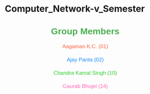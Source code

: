 # Computer_Network-v_Semester <br/>

<h1 align="center" style="color: #4CAF50; font-family: Arial, sans-serif;">Group Members</h1>

<div align="center" style="font-size: 1.2em; font-family: Arial, sans-serif; line-height: 1.5;">

<p><a href="https://github.com/AagamanKc" style="color: #ff6347; text-decoration: none;">Aagaman K.C. (01)</a></p>

<p><a href="https://github.com/Ajaypanta10" style="color: #1e90ff; text-decoration: none;">Ajay Panta (02)</a></p>

<p><a href="https://github.com/chandrakamalsingh007" style="color: #32cd32; text-decoration: none;">Chandra Kamal Singh (10)</a></p>

<p><a href="https://github.com/gauravbhujel07" style="color: #ff69b4; text-decoration: none;">Gaurab Bhujel (14)</a></p>

</div>


